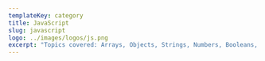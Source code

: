 ```yaml
---
templateKey: category
title: JavaScript
slug: javascript
logo: ../images/logos/js.png
excerpt: "Topics covered: Arrays, Objects, Strings, Numbers, Booleans, Loops, Functions and more."
---
```

